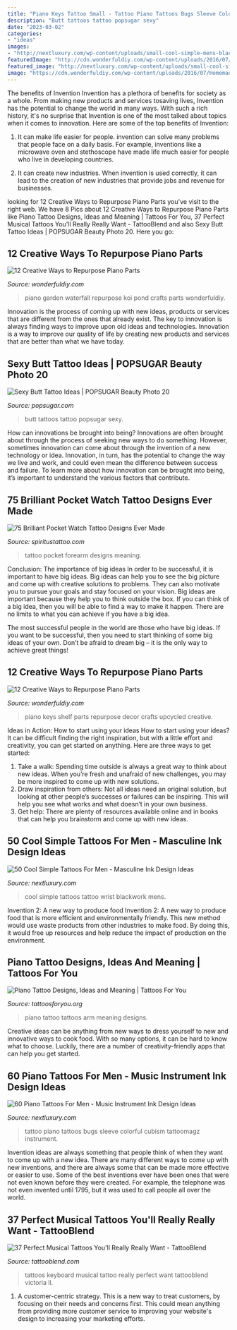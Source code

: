 ```yaml
---
title: "Piano Keys Tattoo Small - Tattoo Piano Tattoos Bugs Sleeve Colorful Cubism Tattoomagz Instrument"
description: "Butt tattoos tattoo popsugar sexy"
date: "2023-03-02"
categories:
- "ideas"
images:
- "http://nextluxury.com/wp-content/uploads/small-cool-simple-mens-blackwork-ohio-state-wrist-tattoo.jpg"
featuredImage: "http://cdn.wonderfuldiy.com/wp-content/uploads/2016/07/Piano-garden-waterfall.jpg"
featured_image: "http://nextluxury.com/wp-content/uploads/small-cool-simple-mens-blackwork-ohio-state-wrist-tattoo.jpg"
image: "https://cdn.wonderfuldiy.com/wp-content/uploads/2016/07/Homemade-piano-keys-decor-shelf.jpg"
---
```



The benefits of Invention
Invention has a plethora of benefits for society as a whole. From making new products and services tosaving lives, Invention has the potential to change the world in many ways. With such a rich history, it's no surprise that Invention is one of the most talked about topics when it comes to innovation. Here are some of the top benefits of Invention: 
1. It can make life easier for people. invention can solve many problems that people face on a daily basis. For example, inventions like a microwave oven and stethoscope have made life much easier for people who live in developing countries.

2. It can create new industries. When invention is used correctly, it can lead to the creation of new industries that provide jobs and revenue for businesses.

	

		
looking for 12 Creative Ways to Repurpose Piano Parts you've visit to the right web. We have 8 Pics about 12 Creative Ways to Repurpose Piano Parts like Piano Tattoo Designs, Ideas and Meaning | Tattoos For You, 37 Perfect Musical Tattoos You&#039;ll Really Really Want - TattooBlend and also Sexy Butt Tattoo Ideas | POPSUGAR Beauty Photo 20. Here you go:
		
    
## 12 Creative Ways To Repurpose Piano Parts

<img loading=lazy src="http://cdn.wonderfuldiy.com/wp-content/uploads/2016/07/Piano-garden-waterfall.jpg" onerror="this.onerror=null;this.src='https://tse1.mm.bing.net/th?id=OIP.LMgN7YruaUGfOS3Yh0uxtgHaFf&amp;pid=15.1';" alt="12 Creative Ways to Repurpose Piano Parts">

_Source: wonderfuldiy.com_

>piano garden waterfall repurpose koi pond crafts parts wonderfuldiy. 

	

Innovation is the process of coming up with new ideas, products or services that are different from the ones that already exist. The key to innovation is always finding ways to improve upon old ideas and technologies. Innovation is a way to improve our quality of life by creating new products and services that are better than what we have today.

    
## Sexy Butt Tattoo Ideas | POPSUGAR Beauty Photo 20

<img loading=lazy src="https://media1.popsugar-assets.com/files/thumbor/FcWDfdjvMCNQBpYqKO6p8Be3bys/fit-in/1200x630/filters:format_auto-!!-:strip_icc-!!-:fill-!white!-/2018/09/12/746/n/1922153/addurlpiOE8Q/i/Sexy-Butt-Tattoos.jpg" onerror="this.onerror=null;this.src='https://tse2.mm.bing.net/th?id=OIP.8GHryum-9Cunr4Y2LlWR9QHaD4&amp;pid=15.1';" alt="Sexy Butt Tattoo Ideas | POPSUGAR Beauty Photo 20">

_Source: popsugar.com_

>butt tattoos tattoo popsugar sexy. 

	

How can innovations be brought into being?
Innovations are often brought about through the process of seeking new ways to do something. However, sometimes innovation can come about through the invention of a new technology or idea. Innovation, in turn, has the potential to change the way we live and work, and could even mean the difference between success and failure. To learn more about how innovation can be brought into being, it’s important to understand the various factors that contribute.

    
## 75 Brilliant Pocket Watch Tattoo Designs Ever Made

<img loading=lazy src="http://www.spiritustattoo.com/wp-content/uploads/2015/11/forearm-pocket-watch-tattoo-ideas.jpg" onerror="this.onerror=null;this.src='https://tse4.mm.bing.net/th?id=OIP.H3UM8cEwpE-wDckaZMl-sAHaHa&amp;pid=15.1';" alt="75 Brilliant Pocket Watch Tattoo Designs Ever Made">

_Source: spiritustattoo.com_

>tattoo pocket forearm designs meaning. 

	

Conclusion: The importance of big ideas
In order to be successful, it is important to have big ideas. Big ideas can help you to see the big picture and come up with creative solutions to problems. They can also motivate you to pursue your goals and stay focused on your vision.
Big ideas are important because they help you to think outside the box. If you can think of a big idea, then you will be able to find a way to make it happen. There are no limits to what you can achieve if you have a big idea.

The most successful people in the world are those who have big ideas. If you want to be successful, then you need to start thinking of some big ideas of your own. Don’t be afraid to dream big – it is the only way to achieve great things!

    
## 12 Creative Ways To Repurpose Piano Parts

<img loading=lazy src="https://cdn.wonderfuldiy.com/wp-content/uploads/2016/07/Homemade-piano-keys-decor-shelf.jpg" onerror="this.onerror=null;this.src='https://tse1.mm.bing.net/th?id=OIP.PUoKPkHwz3doYypFY8PYYwHaFh&amp;pid=15.1';" alt="12 Creative Ways to Repurpose Piano Parts">

_Source: wonderfuldiy.com_

>piano keys shelf parts repurpose decor crafts upcycled creative. 

	

Ideas in Action: How to start using your ideas
How to start using your ideas? It can be difficult finding the right inspiration, but with a little effort and creativity, you can get started on anything. Here are three ways to get started: 
1. Take a walk: Spending time outside is always a great way to think about new ideas. When you’re fresh and unafraid of new challenges, you may be more inspired to come up with new solutions. 
2. Draw inspiration from others: Not all ideas need an original solution, but looking at other people’s successes or failures can be inspiring. This will help you see what works and what doesn’t in your own business. 
3. Get help: There are plenty of resources available online and in books that can help you brainstorm and come up with new ideas.

    
## 50 Cool Simple Tattoos For Men - Masculine Ink Design Ideas

<img loading=lazy src="http://nextluxury.com/wp-content/uploads/small-cool-simple-mens-blackwork-ohio-state-wrist-tattoo.jpg" onerror="this.onerror=null;this.src='https://tse2.mm.bing.net/th?id=OIP.1Vpmud2RAMGpBC_6E9qlMQHaHa&amp;pid=15.1';" alt="50 Cool Simple Tattoos For Men - Masculine Ink Design Ideas">

_Source: nextluxury.com_

>cool simple tattoos tattoo wrist blackwork mens. 

	

Invention 2: A new way to produce food
Invention 2: A new way to produce food that is more efficient and environmentally friendly. This new method would use waste products from other industries to make food. By doing this, it would free up resources and help reduce the impact of production on the environment.

    
## Piano Tattoo Designs, Ideas And Meaning | Tattoos For You

<img loading=lazy src="http://www.tattoosforyou.org/wp-content/uploads/2017/07/Piano-Arm-Tattoos.jpg" onerror="this.onerror=null;this.src='https://tse3.mm.bing.net/th?id=OIP.7hFkIN9giwbADWZQvft7ZAHaLH&amp;pid=15.1';" alt="Piano Tattoo Designs, Ideas and Meaning | Tattoos For You">

_Source: tattoosforyou.org_

>piano tattoo tattoos arm meaning designs. 

	

Creative ideas can be anything from new ways to dress yourself to new and innovative ways to cook food. With so many options, it can be hard to know what to choose. Luckily, there are a number of creativity-friendly apps that can help you get started.

    
## 60 Piano Tattoos For Men - Music Instrument Ink Design Ideas

<img loading=lazy src="http://nextluxury.com/wp-content/uploads/colorful-abstract-male-piano-sleeve-tattoos.jpg" onerror="this.onerror=null;this.src='https://tse2.mm.bing.net/th?id=OIP.VXk8OGzTCUEi8jG0Kz5uHAHaLH&amp;pid=15.1';" alt="60 Piano Tattoos For Men - Music Instrument Ink Design Ideas">

_Source: nextluxury.com_

>tattoo piano tattoos bugs sleeve colorful cubism tattoomagz instrument. 

	

Invention ideas are always something that people think of when they want to come up with a new idea. There are many different ways to come up with new inventions, and there are always some that can be made more effective or easier to use. Some of the best inventions ever have been ones that were not even known before they were created. For example, the telephone was not even invented until 1795, but it was used to call people all over the world.

    
## 37 Perfect Musical Tattoos You&#039;ll Really Really Want - TattooBlend

<img loading=lazy src="http://tattooblend.com/wp-content/uploads/2017/07/35-2.jpg" onerror="this.onerror=null;this.src='https://tse3.mm.bing.net/th?id=OIP.NPca-hS076BAvkw_21CWXwHaHV&amp;pid=15.1';" alt="37 Perfect Musical Tattoos You&#039;ll Really Really Want - TattooBlend">

_Source: tattooblend.com_

>tattoos keyboard musical tattoo really perfect want tattooblend victoria ll. 

	

1. A customer-centric strategy. This is a new way to treat customers, by focusing on their needs and concerns first. This could mean anything from providing more customer service to improving your website's design to increasing your marketing efforts.

